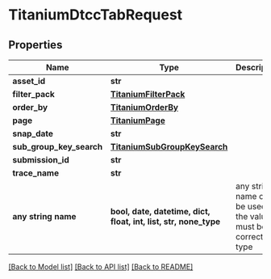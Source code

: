 # TitaniumDtccTabRequest


## Properties
Name | Type | Description | Notes
------------ | ------------- | ------------- | -------------
**asset_id** | **str** |  | [optional] 
**filter_pack** | [**TitaniumFilterPack**](TitaniumFilterPack.md) |  | [optional] 
**order_by** | [**TitaniumOrderBy**](TitaniumOrderBy.md) |  | [optional] 
**page** | [**TitaniumPage**](TitaniumPage.md) |  | [optional] 
**snap_date** | **str** |  | [optional] 
**sub_group_key_search** | [**TitaniumSubGroupKeySearch**](TitaniumSubGroupKeySearch.md) |  | [optional] 
**submission_id** | **str** |  | [optional] 
**trace_name** | **str** |  | [optional] 
**any string name** | **bool, date, datetime, dict, float, int, list, str, none_type** | any string name can be used but the value must be the correct type | [optional]

[[Back to Model list]](../README.md#documentation-for-models) [[Back to API list]](../README.md#documentation-for-api-endpoints) [[Back to README]](../README.md)


